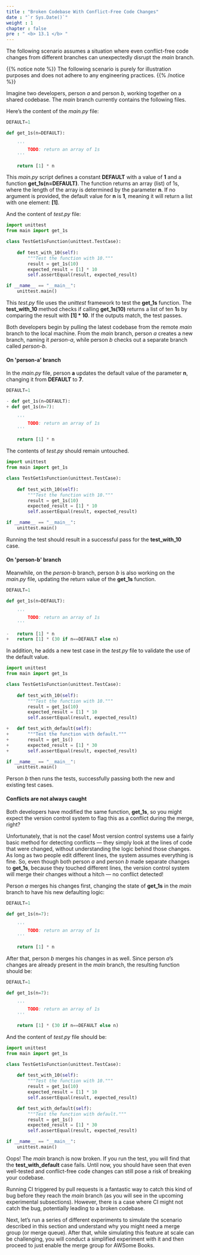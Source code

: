 ```yaml
---
title : "Broken Codebase With Conflict-Free Code Changes"
date : "`r Sys.Date()`"
weight : 1
chapter : false
pre : " <b> 13.1 </b> "
---
```


The following scenario assumes a situation where even conflict-free code changes from different branches can unexpectedly disrupt the *main* branch.

{{% notice note %}}
The following scenario is purely for illustration purposes and does not adhere to any engineering practices.
{{% /notice %}}

Imagine two developers, person *a* and person *b*, working together on a shared codebase. The *main* branch currently contains the following files.

Here’s the content of the *main.py* file:

```python
DEFAULT=1

def get_1s(n=DEFAULT):

    '''
        TODO: return an array of 1s
    '''

    return [1] * n
```

This *main.py* script defines a constant **DEFAULT** with a value of **1** and a function **get_1s(n=DEFAULT)**. The function returns an array (list) of 1s, where the length of the array is determined by the parameter **n**. If no argument is provided, the default value for **n** is **1**, meaning it will return a list with one element: **[1]**.

And the content of *test.py* file:

```python
import unittest
from main import get_1s

class TestGet1sFunction(unittest.TestCase):
    
    def test_with_10(self):
        """Test the function with 10."""
        result = get_1s(10)
        expected_result = [1] * 10
        self.assertEqual(result, expected_result)

if __name__ == "__main__":
    unittest.main()
```

This *test.py* file uses the *unittest* framework to test the **get_1s** function. The **test_with_10** method checks if calling **get_1s(10)** returns a list of ten **1**s by comparing the result with **[1] * 10**. If the outputs match, the test passes.  

Both developers begin by pulling the latest codebase from the remote *main* branch to the local machine. From the *main* branch, person *a* creates a new branch, naming it *person-a*, while person *b* checks out a separate branch called *person-b*.

#### On 'person-a' branch

In the *main.py* file, person **a** updates the default value of the parameter **n**, changing it from **DEFAULT** to **7**. 

```python {linenos=table,hl_lines=["3-4"],linenostart=1}
DEFAULT=1

- def get_1s(n=DEFAULT):
+ def get_1s(n=7):

    '''
        TODO: return an array of 1s
    '''

    return [1] * n
```

The contents of *test.py* should remain untouched.

```python
import unittest
from main import get_1s

class TestGet1sFunction(unittest.TestCase):
    
    def test_with_10(self):
        """Test the function with 10."""
        result = get_1s(10)
        expected_result = [1] * 10
        self.assertEqual(result, expected_result)

if __name__ == "__main__":
    unittest.main()
```

Running the test should result in a successful pass for the **test_with_10** case.

#### On 'person-b' branch

Meanwhile, on the *person-b* branch, person *b* is also working on the *main.py* file, updating the return value of the **get_1s** function.

```python {linenos=table,hl_lines=["9-10"],linenostart=1}
DEFAULT=1

def get_1s(n=DEFAULT):

    '''
        TODO: return an array of 1s
    '''

-   return [1] * n
+   return [1] * (30 if n==DEFAULT else n)
```

In addition, he adds a new test case in the *test.py* file to validate the use of the default value.

```python {linenos=table,hl_lines=["12-16"],linenostart=1}
import unittest
from main import get_1s

class TestGet1sFunction(unittest.TestCase):
    
    def test_with_10(self):
        """Test the function with 10."""
        result = get_1s(10)
        expected_result = [1] * 10
        self.assertEqual(result, expected_result)

+   def test_with_default(self):
+       """Test the function with default."""
+       result = get_1s()
+       expected_result = [1] * 30
+       self.assertEqual(result, expected_result)

if __name__ == "__main__":
    unittest.main()
```

Person *b* then runs the tests, successfully passing both the new and existing test cases.

#### Conflicts are not always caught

Both developers have modified the same function, **get_1s**, so you might expect the version control system to flag this as a conflict during the merge, right?

Unfortunately, that is not the case! Most version control systems use a fairly basic method for detecting conflicts — they simply look at the lines of code that were changed, without understanding the logic behind those changes. As long as two people edit different lines, the system assumes everything is fine. So, even though both person *a* and person *b* made separate changes to **get_1s**, because they touched different lines, the version control system will merge their changes without a hitch — no conflict detected!

Person *a* merges his changes first, changing the state of **get_1s** in the *main* branch to have his new defaulting logic:

```python {linenos=table,hl_lines=[3],linenostart=1}
DEFAULT=1

def get_1s(n=7):

    '''
        TODO: return an array of 1s
    '''

    return [1] * n
```

After that, person *b* merges his changes in as well. Since person *a*’s changes are already present in the *main* branch, the resulting function should be:

```python {linenos=table,hl_lines=[3,9],linenostart=1}
DEFAULT=1

def get_1s(n=7):

    '''
        TODO: return an array of 1s
    '''

    return [1] * (30 if n==DEFAULT else n)
```

And the content of *test.py* file should be:

```python {linenos=table,hl_lines=["12-16"],linenostart=1}
import unittest
from main import get_1s

class TestGet1sFunction(unittest.TestCase):
    
    def test_with_10(self):
        """Test the function with 10."""
        result = get_1s(10)
        expected_result = [1] * 10
        self.assertEqual(result, expected_result)

    def test_with_default(self):
        """Test the function with default."""
        result = get_1s()
        expected_result = [1] * 30
        self.assertEqual(result, expected_result)

if __name__ == "__main__":
    unittest.main()
```

Oops! The *main* branch is now broken. If you run the test, you will find that the **test_with_default** case fails. Until now, you should have seen that even well-tested and conflict-free code changes can still pose a risk of breaking your codebase.

Running CI triggered by pull requests is a fantastic way to catch this kind of bug before they reach the *main* branch (as you will see in the upcoming experimental subsections). However, there is a case where CI might not catch the bug, potentially leading to a broken codebase.

Next, let’s run a series of different experiments to simulate the scenario described in this section and understand why you might need a merge group (or merge queue). After that, while simulating this feature at scale can be challenging, you will conduct a simplified experiment with it and then proceed to just enable the merge group for AWSome Books.